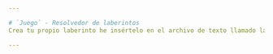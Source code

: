 ```yaml
---

# `Juego` - Resolvedor de laberintos
Crea tu propio laberinto he insértelo en el archivo de texto llamado laberinto.txt y obtén su solución.

---
```

